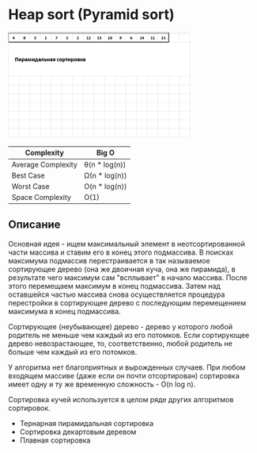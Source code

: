 # Heap sort (Pyramid sort)

<img src="./heap_sort.gif">

<br />

| Complexity         | Big O          |
| ------------------ | -------------- |
| Average Complexity | θ(n \* log(n)) |
| Best Case          | Ω(n \* log(n)) |
| Worst Case         | O(n \* log(n)) |
| Space Complexity   | O(1)           |

## Описание

Основная идея - ищем максимальный элемент в неотсортированной части массива и ставим
его в конец этого подмассива. В поисках максимума подмассив перестраивается в так
называемое сортирующее дерево (она же двоичная куча, она же пирамида), в результате
чего максимум сам "всплывает" в начало массива. После этого перемещаем максимум в
конец подмассива. Затем над оставшейся частью массива снова осуществляется процедура
перестройки в сортирующее дерево с последующим перемещением максимума в конец подмассива.

Сортирующее (неубывающее) дерево - дерево у которого любой родитель не меньше чем
каждый из его потомков. Если сортирующее дерево невозрастающее, то, соответственно,
любой родитель не больше чем каждый из его потомков.

У алгоритма нет благоприятных и вырожденных случаев. При любом входящем массиве
(даже если он почти отсортирован) сортировка имеет одну и ту же временную
сложность - O(n log n).

Сортировка кучей используется в целом ряде других алгоритмов сортировок.

-   Тернарная пирамидальная сортировка
-   Сортировка декартовым деревом
-   Плавная сортировка
